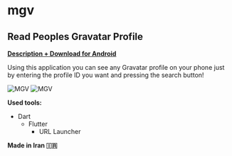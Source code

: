 # mgv

## Read Peoples Gravatar Profile

**[Description + Download for Android](https://mwxgaf.github.com/mgv)**

Using this application you can see any Gravatar profile on your phone just by entering the profile ID you want and pressing the search button!

![MGV](https://mwxgaf.github.io/mgv/1.jpg) ![MGV](https://mwxgaf.github.io/mgv/2.jpg)

**Used tools:**

* Dart
	* Flutter
		* URL Launcher

**Made in Iran 🇮🇷**
